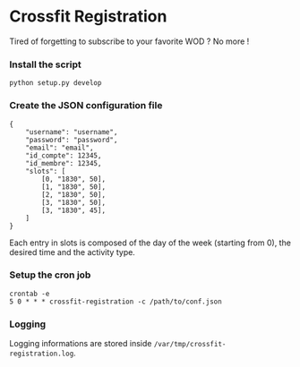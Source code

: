 # Crossfit Registration

Tired of forgetting to subscribe to your favorite WOD ? No more !

### Install the script

`python setup.py develop`

### Create the JSON configuration file

```
{
    "username": "username",
    "password": "password",
    "email": "email",
    "id_compte": 12345,
    "id_membre": 12345,
    "slots": [
        [0, "1830", 50],
        [1, "1830", 50],
        [2, "1830", 50],
        [3, "1830", 50],
        [3, "1830", 45],
    ]
}
```

Each entry in slots is composed of the day of the week (starting from 0), the desired time and the activity type.

### Setup the cron job

```
crontab -e
5 0 * * * crossfit-registration -c /path/to/conf.json
```

### Logging

Logging informations are stored inside `/var/tmp/crossfit-registration.log`.
